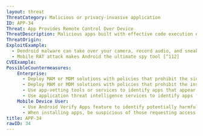 ```yaml
---
layout: threat
ThreatCategory: Malicious or privacy-invasive application
ID: APP-34
Threat: App Provides Remote Control Over Device
ThreatDescription: Malicious apps built with effective code execution exploits against the mobile OS and the ability to receive remote commands can provide a resourceful attacker with considerable control over a compromised mobile device. Typical usage of remote control functionality has been using build-in sensors, such as the microphone and camera, to surveil the user. However, an attacker can potentially exercise any capability of the device.
ThreatOrigin:
ExploitExample:
  - Dendroid malware can take over your camera, record audio, and sneak into Google Play [^237]
  - Mobile RAT attack makes Android the ultimate spy tool [^112]
CVEExample:
PossibleCountermeasures:
    Enterprise:
      - Deploy MAM or MDM solutions with policies that prohibit the side-loading of apps, which may bypass security checks on the app.
      - Deploy MAM or MDM solutions with policies that prohibit the installation of apps from 3rd party (unofficial) app stores.
      - Use app-vetting tools or services to identify apps that appear to provide remote control to an attacker.
      - Use application threat intelligence services to identify apps flagged as providing remote access to an attacker
    Mobile Device User:
      - Use Android Verify Apps feature to identify potentially harmful apps.
      - When installing apps, be suspicious of those requesting access to OS services or sensors that do not appear related to the functionality of the app
title: APP-34
rawID: 34
---
```

